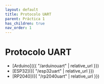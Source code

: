 ```yaml
---
layout: default
title: Protocolo UART
parent: Práctica 1
has_children: true
nav_order: 1
---
```


# Protocolo UART

- [Arduino]({{ "/arduinouart" | relative_url }})
- [ESP32]({{ "/esp32uart" | relative_url }})
- [RP2040]({{ "/rp2040uart" | relative_url }})
